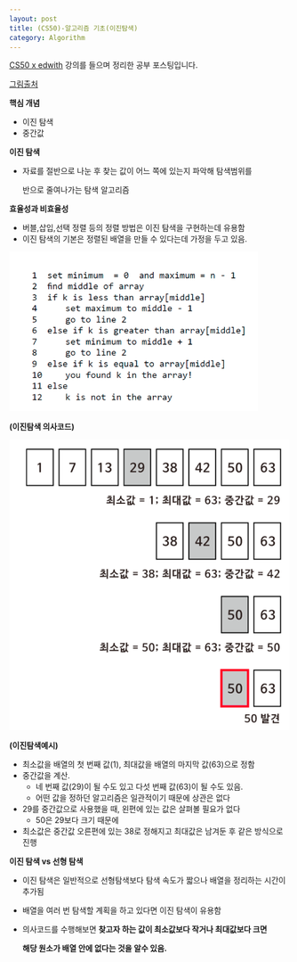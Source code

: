 ```yaml
---
layout: post
title: (CS50)-알고리즘 기초(이진탐색)
category: Algorithm
---
```




[CS50 x edwith](https://www.edwith.org/cs50/) 강의를 들으며 정리한 공부 포스팅입니다.

[그림출처](https://www.edwith.org/cs50/lecture/22867/)



**핵심 개념**

- 이진 탐색
- 중간값



**이진 탐색**

- 자료를 절반으로 나눈 후 찾는 값이 어느 쪽에 있는지 파악해 탐색범위를 

  반으로 줄여나가는 탐색 알고리즘

**효율성과 비효율성**

- 버블,삽입,선택 정렬 등의 정렬 방법은 이진 탐색을 구현하는데 유용함
- 이진 탐색의 기본은 정렬된 배열을 만들 수 있다는데 가정을 두고 있음.

![이진탐색 의사코드](/assets/cs50/이진탐색의사코드.png)

**(이진탐색 의사코드)**

![이진탐색예시](/assets/cs50/이진탐색예시.png)

**(이진탐색예시)**

- 최소값을 배열의 첫 번째 값(1), 최대값을 배열의 마지막 값(63)으로 정함
- 중간값을 계산.
  - 네 번째 값(29)이 될 수도 있고 다섯 번째 값(63)이 될 수도 있음.
  - 어떤 값을 정하던 알고리즘은 일관적이기 때문에 상관은 없다
- 29를 중간값으로 사용했을 때, 왼편에 있는 값은 살펴볼 필요가 없다
  - 50은 29보다 크기 때문에 
- 최소값은 중간값 오른편에 있는 38로 정해지고 최대값은 남겨둔 후 같은 방식으로 진행



**이진 탐색 vs 선형 탐색**

- 이진 탐색은 일반적으로 선형탐색보다 탐색 속도가 짧으나 배열을 정리하는 시간이 추가됨

- 배열을 여러 번 탐색할 계획을 하고 있다면 이진 탐색이 유용함

- 의사코드를 수행해보면 **찾고자 하는 값이 최소값보다 작거나 최대값보다 크면**

  **해당 원소가 배열 안에 없다는 것을 알수 있음.**